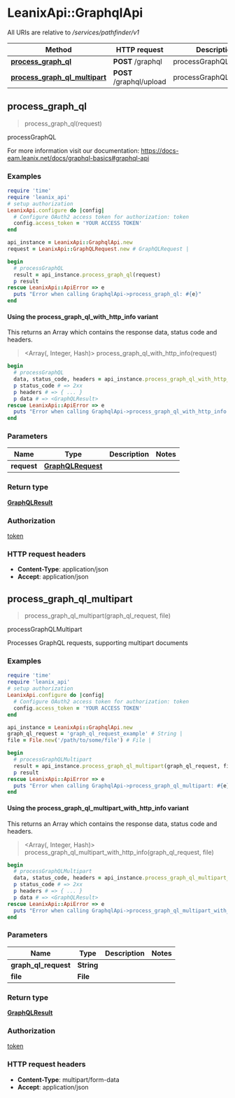 # LeanixApi::GraphqlApi

All URIs are relative to */services/pathfinder/v1*

| Method | HTTP request | Description |
| ------ | ------------ | ----------- |
| [**process_graph_ql**](GraphqlApi.md#process_graph_ql) | **POST** /graphql | processGraphQL |
| [**process_graph_ql_multipart**](GraphqlApi.md#process_graph_ql_multipart) | **POST** /graphql/upload | processGraphQLMultipart |


## process_graph_ql

> <GraphQLResult> process_graph_ql(request)

processGraphQL

For more information visit our documentation: https://docs-eam.leanix.net/docs/graphql-basics#graphql-api

### Examples

```ruby
require 'time'
require 'leanix_api'
# setup authorization
LeanixApi.configure do |config|
  # Configure OAuth2 access token for authorization: token
  config.access_token = 'YOUR ACCESS TOKEN'
end

api_instance = LeanixApi::GraphqlApi.new
request = LeanixApi::GraphQLRequest.new # GraphQLRequest | 

begin
  # processGraphQL
  result = api_instance.process_graph_ql(request)
  p result
rescue LeanixApi::ApiError => e
  puts "Error when calling GraphqlApi->process_graph_ql: #{e}"
end
```

#### Using the process_graph_ql_with_http_info variant

This returns an Array which contains the response data, status code and headers.

> <Array(<GraphQLResult>, Integer, Hash)> process_graph_ql_with_http_info(request)

```ruby
begin
  # processGraphQL
  data, status_code, headers = api_instance.process_graph_ql_with_http_info(request)
  p status_code # => 2xx
  p headers # => { ... }
  p data # => <GraphQLResult>
rescue LeanixApi::ApiError => e
  puts "Error when calling GraphqlApi->process_graph_ql_with_http_info: #{e}"
end
```

### Parameters

| Name | Type | Description | Notes |
| ---- | ---- | ----------- | ----- |
| **request** | [**GraphQLRequest**](GraphQLRequest.md) |  |  |

### Return type

[**GraphQLResult**](GraphQLResult.md)

### Authorization

[token](../README.md#token)

### HTTP request headers

- **Content-Type**: application/json
- **Accept**: application/json


## process_graph_ql_multipart

> <GraphQLResult> process_graph_ql_multipart(graph_ql_request, file)

processGraphQLMultipart

Processes GraphQL requests, supporting multipart documents

### Examples

```ruby
require 'time'
require 'leanix_api'
# setup authorization
LeanixApi.configure do |config|
  # Configure OAuth2 access token for authorization: token
  config.access_token = 'YOUR ACCESS TOKEN'
end

api_instance = LeanixApi::GraphqlApi.new
graph_ql_request = 'graph_ql_request_example' # String | 
file = File.new('/path/to/some/file') # File | 

begin
  # processGraphQLMultipart
  result = api_instance.process_graph_ql_multipart(graph_ql_request, file)
  p result
rescue LeanixApi::ApiError => e
  puts "Error when calling GraphqlApi->process_graph_ql_multipart: #{e}"
end
```

#### Using the process_graph_ql_multipart_with_http_info variant

This returns an Array which contains the response data, status code and headers.

> <Array(<GraphQLResult>, Integer, Hash)> process_graph_ql_multipart_with_http_info(graph_ql_request, file)

```ruby
begin
  # processGraphQLMultipart
  data, status_code, headers = api_instance.process_graph_ql_multipart_with_http_info(graph_ql_request, file)
  p status_code # => 2xx
  p headers # => { ... }
  p data # => <GraphQLResult>
rescue LeanixApi::ApiError => e
  puts "Error when calling GraphqlApi->process_graph_ql_multipart_with_http_info: #{e}"
end
```

### Parameters

| Name | Type | Description | Notes |
| ---- | ---- | ----------- | ----- |
| **graph_ql_request** | **String** |  |  |
| **file** | **File** |  |  |

### Return type

[**GraphQLResult**](GraphQLResult.md)

### Authorization

[token](../README.md#token)

### HTTP request headers

- **Content-Type**: multipart/form-data
- **Accept**: application/json

